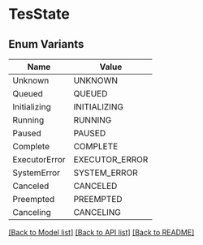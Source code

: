 # TesState

## Enum Variants

| Name | Value |
|---- | -----|
| Unknown | UNKNOWN |
| Queued | QUEUED |
| Initializing | INITIALIZING |
| Running | RUNNING |
| Paused | PAUSED |
| Complete | COMPLETE |
| ExecutorError | EXECUTOR_ERROR |
| SystemError | SYSTEM_ERROR |
| Canceled | CANCELED |
| Preempted | PREEMPTED |
| Canceling | CANCELING |


[[Back to Model list]](../README.md#documentation-for-models) [[Back to API list]](../README.md#documentation-for-api-endpoints) [[Back to README]](../README.md)


